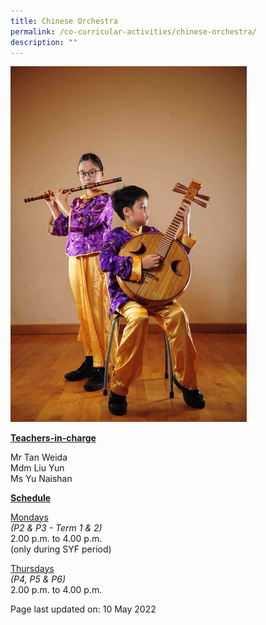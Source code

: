 ```yaml
---
title: Chinese Orchestra
permalink: /co-curricular-activities/chinese-orchestra/
description: ""
---
```

<img style="width: 75%;" src="/images/co.jpeg">
<p><u><strong>Teachers-in-charge</strong></u></p>
<p>Mr Tan Weida<br />Mdm Liu Yun<br />Ms Yu Naishan</p>
<p><u><strong>Schedule</strong></u></p>
<p><u>Mondays</u><br /><em>(P2 &amp; P3 - Term 1 &amp; 2)&nbsp;</em><br />2.00 p.m. to 4.00 p.m.<br />(only during SYF period)</p>
<p><u>Thursdays</u><br /><em>(P4, P5 &amp; P6)</em><br />2.00 p.m. to 4.00 p.m.</p>

<p>Page last updated on: 10 May 2022</p>